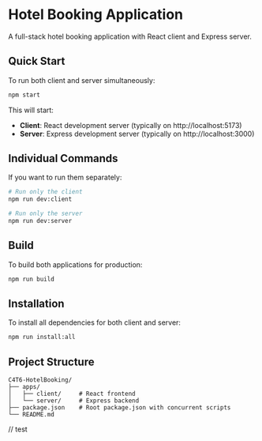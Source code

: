 # Hotel Booking Application

A full-stack hotel booking application with React client and Express server.

## Quick Start

To run both client and server simultaneously:

```bash
npm start
```

This will start:
- **Client**: React development server (typically on http://localhost:5173)
- **Server**: Express development server (typically on http://localhost:3000)

## Individual Commands

If you want to run them separately:

```bash
# Run only the client
npm run dev:client

# Run only the server
npm run dev:server
```

## Build

To build both applications for production:

```bash
npm run build
```

## Installation

To install all dependencies for both client and server:

```bash
npm run install:all
```

## Project Structure

```
C4T6-HotelBooking/
├── apps/
│   ├── client/     # React frontend
│   └── server/     # Express backend
├── package.json    # Root package.json with concurrent scripts
└── README.md
```

// test